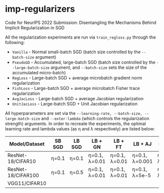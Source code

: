 # imp-regularizers
Code for NeurIPS 2022 Submission: Disentangling the Mechanisms Behind Implicit Regularization in SGD

All the regularization experiments are run via `train_regloss.py` through the following:

* `Vanilla` - Normal small-batch SGD (batch size controlled by the `--batch-size` argument)
* `PseudoGD` - Accumulated, large-batch SGD (batch size controlled by the `--large-batch-size` argument, and `--batch-size` sets the size of the accumulated micro-batch)
* `RegLoss` - Large-batch SGD + average microbatch gradient norm regularization
* `FishLoss` - Large-batch SGD + average microbatch Fisher trace regularization
* `AvgJacLoss` - Large-batch SGD + average Jacobian regularization
* `UnitJacLoss` - Large-batch SGD + Unit Jacobian regularization

All hyperparameters are set via the `--learning-rate, --batch-size, --large-batch-size` and `--exter-lambda` (which controls the regularization strength) arguments. In order to recreate the experiments, the optimal learning rate and lambda values (as η and λ respectively) are listed below:

| Model/Dataset      | SB SGD | LB SGD | LB + GN       | LB + FT       | LB + AJ        | LB + UJ        |
|--------------------|--------|--------|---------------|---------------|----------------|----------------|
| ResNet-18/CIFAR10  | η=0.1  | η=0.1  | η=0.1, λ=0.01 | η=0.1, λ=0.01 | η=0.1, λ=0.001 | η=0.1, λ=0.001 |
| ResNet-18/CIFAR100 | η=0.1  | η=0.5  | η=0.1, λ=0.01 | η=0.1, λ=0.01 | η=0.1, λ=5e-5  | η=0.1, λ=0.001 |
| VGG11/CIFAR10      |        |        |               |               |                |                |
